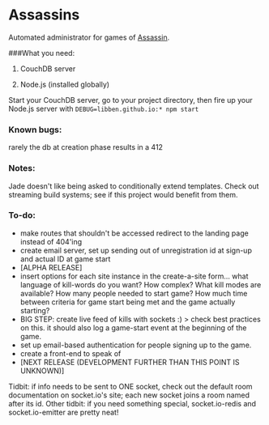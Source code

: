 # Assassins

Automated administrator for games of [Assassin](https://en.wikipedia.org/wiki/Assassin_\(game\)).

###What you need:

1. CouchDB server

2. Node.js (installed globally)

Start your CouchDB server, go to your project directory, then fire up your Node.js server with
`DEBUG=libben.github.io:* npm start`

### Known bugs:
rarely the db at creation phase results in a 412

### Notes:
Jade doesn't like being asked to conditionally extend templates. Check out streaming build systems; see if this project would benefit from them.


### To-do:
- make routes that shouldn't be accessed redirect to the landing page instead of 404'ing
- create email server, set up sending out of unregistration id at sign-up and actual ID at game start
- [ALPHA RELEASE]
- insert options for each site instance in the create-a-site form... what language of kill-words do you want? How complex? What kill modes are available? How many people needed to start game? How much time between criteria for game start being met and the game actually starting?
- BIG STEP: create live feed of kills with sockets :) > check best practices on this. it should also log a game-start event at the beginning of the game.
- set up email-based authentication for people signing up to the game.
- create a front-end to speak of
- [NEXT RELEASE (DEVELOPMENT FURTHER THAN THIS POINT IS UNKNOWN)]

Tidbit: if info needs to be sent to ONE socket, check out the default room documentation on socket.io's site; each new socket joins a room named after its id.
Other tidbit: if you need something special, socket.io-redis and socket.io-emitter are pretty neat!
